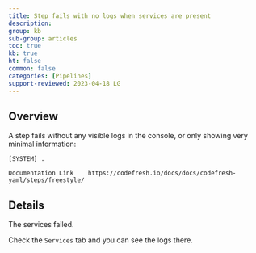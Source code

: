 ```yaml
---
title: Step fails with no logs when services are present
description: 
group: kb
sub-group: articles
toc: true
kb: true
ht: false
common: false
categories: [Pipelines]
support-reviewed: 2023-04-18 LG
---
```


## Overview

A step fails without any visible logs in the console, or only showing very minimal information:

```shell
[SYSTEM] . 

Documentation Link    https://codefresh.io/docs/docs/codefresh-yaml/steps/freestyle/
```

## Details

The services failed.

Check the `Services` tab and you can see the logs there.
